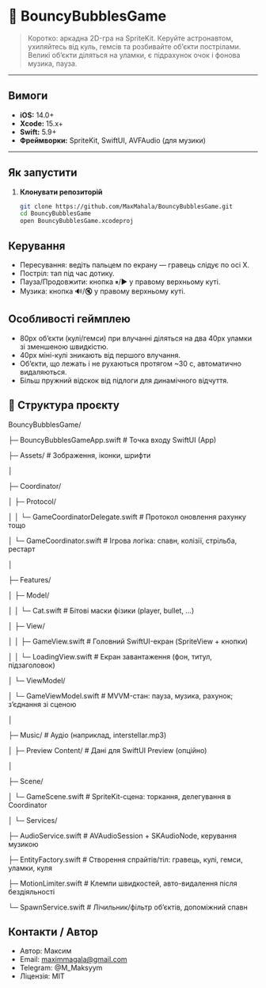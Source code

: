 # 🌌 BouncyBubblesGame

> Коротко: аркадна 2D-гра на SpriteKit. Керуйте астронавтом, ухиляйтесь від куль, гемсів та розбивайте об’єкти пострілами. Великі об’єкти діляться на уламки, є підрахунок очок і фонова музика, пауза.

---

## Вимоги

- **iOS:** 14.0+
- **Xcode:** 15.x+
- **Swift:** 5.9+
- **Фреймворки:** SpriteKit, SwiftUI, AVFAudio (для музики)

---

## Як запустити

1. **Клонувати репозиторій**
   ```bash
   git clone https://github.com/MaxMahala/BouncyBubblesGame.git
   cd BouncyBubblesGame
   open BouncyBubblesGame.xcodeproj

## Керування

- Пересування: ведіть пальцем по екрану — гравець слідує по осі X.
- Постріл: тап під час дотику.
- Пауза/Продовжити: кнопка ⏸/▶ у правому верхньому куті.
- Музика: кнопка 🔊/🔇 у правому верхньому куті.

## Особливості геймплею

- 80px об’єкти (кулі/гемси) при влучанні діляться на два 40px уламки зі зменшеною швидкістю.
- 40px міні-кулі зникають від першого влучання.
- Об’єкти, що лежать і не рухаються протягом ~30 с, автоматично видаляються.
- Більш пружний відскок від підлоги для динамічного відчуття.

## 📁 Структура проєкту

BouncyBubblesGame/

├─ BouncyBubblesGameApp.swift # Точка входу SwiftUI (App)

├─ Assets/ # Зображення, іконки, шрифти

│

├─ Coordinator/

│ ├─ Protocol/

│ │ └─ GameCoordinatorDelegate.swift # Протокол оновлення рахунку тощо

│ └─ GameCoordinator.swift # Ігрова логіка: спавн, колізії, стрільба, рестарт

│

├─ Features/

│ ├─ Model/

│ │ └─ Cat.swift # Бітові маски фізики (player, bullet, …)

│ ├─ View/

│ │ ├─ GameView.swift # Головний SwiftUI-екран (SpriteView + кнопки)

│ │ └─ LoadingView.swift # Екран завантаження (фон, титул, підзаголовок)

│ └─ ViewModel/

│ └─ GameViewModel.swift # MVVM-стан: пауза, музика, рахунок; зʼєднання зі сценою

│

├─ Music/ # Аудіо (наприклад, interstellar.mp3)

│
├─ Preview Content/ # Дані для SwiftUI Preview (опційно)

│

├─ Scene/

│ └─ GameScene.swift # SpriteKit-сцена: торкання, делегування в Coordinator

│
└─ Services/

├─ AudioService.swift # AVAudioSession + SKAudioNode, керування музикою

├─ EntityFactory.swift # Створення спрайтів/тіл: гравець, кулі, гемси, уламки, куля

├─ MotionLimiter.swift # Клемпи швидкостей, авто-видалення після бездіяльності

└─ SpawnService.swift # Лічильник/фільтр обʼєктів, допоміжний спавн


## Контакти / Автор

- Автор: Максим
- Email: maximmagala@gmail.com
- Telegram: @M_Maksyym
- Ліцензія: MIT
